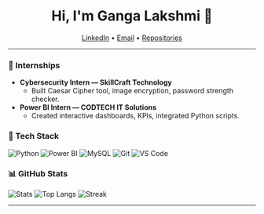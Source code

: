 <h1 align="center">Hi, I'm Ganga Lakshmi 👋</h1>

<p align="center">
  <a href="https://www.linkedin.com/in/gangaa97">LinkedIn</a> •
  <a href="mailto:gangaa.0297@gmail.com">Email</a> •
  <a href="https://github.com/Ganga-zeha?tab=repositories">Repositories</a>
</p>

---

### 💼 Internships
- **Cybersecurity Intern — SkillCraft Technology**
  - Built Caesar Cipher tool, image encryption, password strength checker.
- **Power BI Intern — CODTECH IT Solutions**
  - Created interactive dashboards, KPIs, integrated Python scripts.

### 🧰 Tech Stack
![Python](https://img.shields.io/badge/Python-blue?logo=python)
![Power BI](https://img.shields.io/badge/Power%20BI-yellow?logo=powerbi)
![MySQL](https://img.shields.io/badge/MySQL-orange?logo=mysql)
![Git](https://img.shields.io/badge/Git-black?logo=git)
![VS Code](https://img.shields.io/badge/VS%20Code-blue?logo=visualstudiocode)

### 📊 GitHub Stats
![Stats](https://github-readme-stats.vercel.app/api?username=Ganga-zeha&show_icons=true&theme=default)
![Top Langs](https://github-readme-stats.vercel.app/api/top-langs/?username=Ganga-zeha&layout=compact)
![Streak](https://streak-stats.demolab.com/?user=Ganga-zeha)

---

